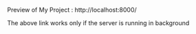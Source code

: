 Preview of My Project :  http://localhost:8000/

The above link works only if the server is running in background
